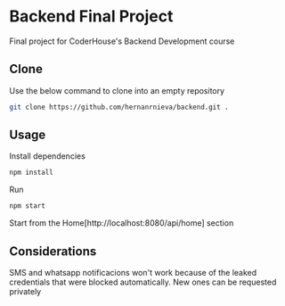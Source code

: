 # Backend Final Project

Final project for CoderHouse's Backend Development course

## Clone

Use the below command to clone into an empty repository

```bash
git clone https://github.com/hernanrnieva/backend.git .
```

## Usage

Install dependencies

```bash
npm install
```

Run

```bash
npm start
```

Start from the Home[http://localhost:8080/api/home] section

## Considerations

SMS and whatsapp notificacions won't work because of the leaked credentials that were blocked automatically. New ones can be requested privately